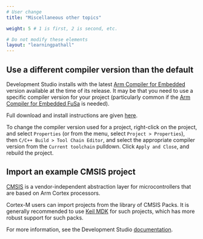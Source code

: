 ```yaml
---
# User change
title: "Miscellaneous other topics"

weight: 5 # 1 is first, 2 is second, etc.

# Do not modify these elements
layout: "learningpathall"
---
```

## Use a different compiler version than the default

Development Studio installs with the latest [Arm Compiler for Embedded](https://developer.arm.com/Tools%20and%20Software/Arm%20Compiler%20for%20Embedded) version available at the time of its release. It may be that you need to use a specific compiler version for your project (particularly common if the [Arm Compiler for Embedded FuSa](https://developer.arm.com/Tools%20and%20Software/Arm%20Compiler%20for%20Embedded%20FuSa) is needed).

Full download and install instructions are given [here](/install-tools/armclang).

To change the compiler version used for a project, right-click on the project, and select `Properties` (or from the menu, select `Project > Properties`), then `C/C++ Build > Tool Chain Editor`, and select the appropriate compiler version from the `Current toolchain` pulldown. Click `Apply and Close`, and rebuild the project.

## Import an example CMSIS project

[CMSIS](https://developer.arm.com/tools-and-software/embedded/cmsis) is a vendor-independent abstraction layer for microcontrollers that are based on Arm Cortex processors.

Cortex-M users can import projects from the library of CMSIS Packs. It is generally recommended to use [Keil MDK](https://www2.keil.com/mdk5) for such projects, which has more robust support for such packs.

For more information, see the Development Studio [documentation](https://developer.arm.com/documentation/101469/latest/Migrating-from-DS-5-to-Arm-Development-Studio/CMSIS-Packs).
